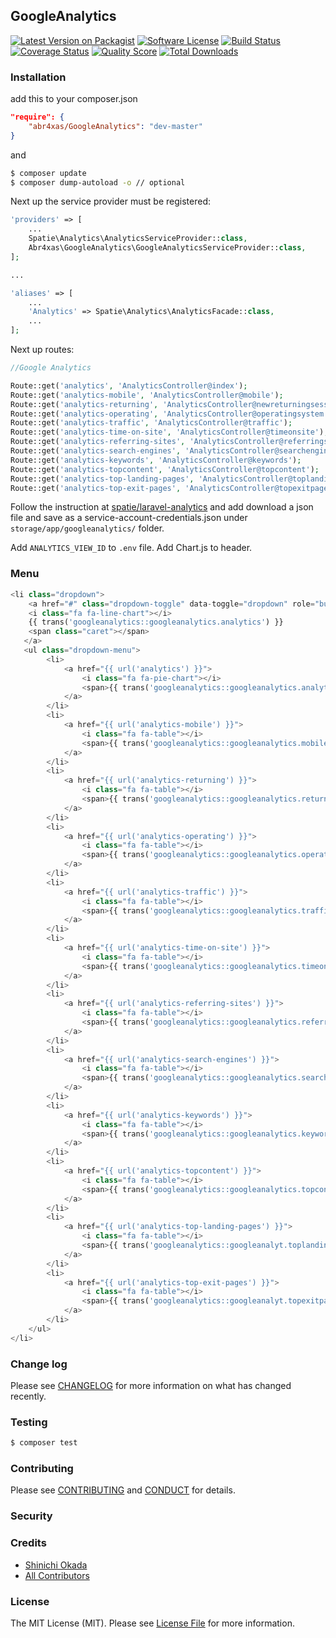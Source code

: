 ## GoogleAnalytics

[![Latest Version on Packagist][ico-version]](https://packagist.org/packages/abr4xas/googleanalytics)
[![Software License][ico-license]](LICENSE.md)
[![Build Status][ico-travis]][link-travis]
[![Coverage Status][ico-scrutinizer]][link-scrutinizer]
[![Quality Score][ico-code-quality]][link-code-quality]
[![Total Downloads][ico-downloads]](https://github.com/abr4xas/GoogleAnalytics)




### Installation

add this to your composer.json

```json
"require": {
    "abr4xas/GoogleAnalytics": "dev-master"
}
```

and

```bash
$ composer update
$ composer dump-autoload -o // optional
```

Next up the service provider must be registered:

```php
'providers' => [
    ...
    Spatie\Analytics\AnalyticsServiceProvider::class,
    Abr4xas\GoogleAnalytics\GoogleAnalyticsServiceProvider::class,
];

...

'aliases' => [
    ...
    'Analytics' => Spatie\Analytics\AnalyticsFacade::class,
    ...
];

```
Next up routes:

```php
//Google Analytics

Route::get('analytics', 'AnalyticsController@index');
Route::get('analytics-mobile', 'AnalyticsController@mobile');
Route::get('analytics-returning', 'AnalyticsController@newreturningsessions');
Route::get('analytics-operating', 'AnalyticsController@operatingsystem');
Route::get('analytics-traffic', 'AnalyticsController@traffic');
Route::get('analytics-time-on-site', 'AnalyticsController@timeonsite');
Route::get('analytics-referring-sites', 'AnalyticsController@referringsites');
Route::get('analytics-search-engines', 'AnalyticsController@searchengines');
Route::get('analytics-keywords', 'AnalyticsController@keywords');
Route::get('analytics-topcontent', 'AnalyticsController@topcontent');
Route::get('analytics-top-landing-pages', 'AnalyticsController@toplandingpages');
Route::get('analytics-top-exit-pages', 'AnalyticsController@topexitpages');
```

Follow the instruction at [spatie/laravel-analytics](https://github.com/spatie/laravel-analytics) and add download a json file and save as a service-account-credentials.json under `storage/app/googleanalytics/` folder.

Add `ANALYTICS_VIEW_ID` to `.env` file.
Add Chart.js to header.

### Menu

```php
<li class="dropdown">
    <a href="#" class="dropdown-toggle" data-toggle="dropdown" role="button" aria-haspopup="true" aria-expanded="false">
	<i class="fa fa-line-chart"></i>  
	{{ trans('googleanalytics::googleanalytics.analytics') }}
	<span class="caret"></span>
   </a>
   <ul class="dropdown-menu">
        <li>
            <a href="{{ url('analytics') }}">
                <i class="fa fa-pie-chart"></i> 
                <span>{{ trans('googleanalytics::googleanalytics.analyticsbasic') }}</span>
            </a>
        </li>
        <li>
            <a href="{{ url('analytics-mobile') }}">
                <i class="fa fa-table"></i> 
                <span>{{ trans('googleanalytics::googleanalytics.mobile-traffic') }}</span>
            </a>
        </li>
        <li>
            <a href="{{ url('analytics-returning') }}">
                <i class="fa fa-table"></i> 
                <span>{{ trans('googleanalytics::googleanalytics.returningsessions') }}</span>
            </a>
        </li>
        <li>
            <a href="{{ url('analytics-operating') }}">
                <i class="fa fa-table"></i> 
                <span>{{ trans('googleanalytics::googleanalytics.operatingsystem') }}</span>
            </a>
        </li>
        <li>
            <a href="{{ url('analytics-traffic') }}">
                <i class="fa fa-table"></i> 
                <span>{{ trans('googleanalytics::googleanalytics.trafficsources') }}</span>
            </a>
        </li>
        <li>
            <a href="{{ url('analytics-time-on-site') }}">
                <i class="fa fa-table"></i> 
                <span>{{ trans('googleanalytics::googleanalytics.timeonsite') }}</span>
            </a>
        </li>
        <li>
            <a href="{{ url('analytics-referring-sites') }}">
                <i class="fa fa-table"></i> 
                <span>{{ trans('googleanalytics::googleanalytics.referringsites') }}</span>
            </a>
        </li>
        <li>
            <a href="{{ url('analytics-search-engines') }}">
                <i class="fa fa-table"></i> 
                <span>{{ trans('googleanalytics::googleanalytics.searchengines') }}</span>
            </a>
        </li>
        <li>
            <a href="{{ url('analytics-keywords') }}">
                <i class="fa fa-table"></i> 
                <span>{{ trans('googleanalytics::googleanalytics.keywords') }}</span>
            </a>
        </li>
        <li>
            <a href="{{ url('analytics-topcontent') }}">
                <i class="fa fa-table"></i> 
                <span>{{ trans('googleanalytics::googleanalytics.topcontent') }}</span>
            </a>
        </li>
        <li>
            <a href="{{ url('analytics-top-landing-pages') }}">
                <i class="fa fa-table"></i> 
                <span>{{ trans('googleanalytics::googleanalyt.toplandingpages') }}</span>
            </a>
        </li>
        <li>
            <a href="{{ url('analytics-top-exit-pages') }}">
                <i class="fa fa-table"></i> 
                <span>{{ trans('googleanalytics::googleanalyt.topexitpages') }}</span>
            </a>
        </li>
    </ul>
</li> 
```

### Change log

Please see [CHANGELOG](CHANGELOG.md) for more information on what has changed recently.

### Testing

``` bash
$ composer test
```

### Contributing

Please see [CONTRIBUTING](CONTRIBUTING.md) and [CONDUCT](CONDUCT.md) for details.

### Security


### Credits

- [Shinichi Okada][link-author]
- [All Contributors][link-contributors]

### License

The MIT License (MIT). Please see [License File](LICENSE.md) for more information.

[ico-version]: https://img.shields.io/packagist/v/abr4xas/GoogleAnalytics.svg?style=flat-square
[ico-license]: https://img.shields.io/badge/license-MIT-brightgreen.svg?style=flat-square
[ico-travis]: https://img.shields.io/travis/abr4xas/GoogleAnalytics/master.svg?style=flat-square
[ico-scrutinizer]: https://img.shields.io/scrutinizer/coverage/g/abr4xas/GoogleAnalytics.svg?style=flat-square
[ico-code-quality]: https://img.shields.io/scrutinizer/g/abr4xas/GoogleAnalytics.svg?style=flat-square
[ico-downloads]: https://img.shields.io/packagist/dt/abr4xas/GoogleAnalytics.svg?style=flat-square

[link-packagist]: https://packagist.org/packages/abr4xas/GoogleAnalytics
[link-travis]: https://travis-ci.org/abr4xas/GoogleAnalytics
[link-scrutinizer]: https://scrutinizer-ci.com/g/abr4xas/GoogleAnalytics/code-structure
[link-code-quality]: https://scrutinizer-ci.com/g/abr4xas/GoogleAnalytics
[link-downloads]: https://packagist.org/packages/abr4xas/GoogleAnalytics
[link-author]: https://github.com/abr4xas
[link-contributors]: ../../contributors
